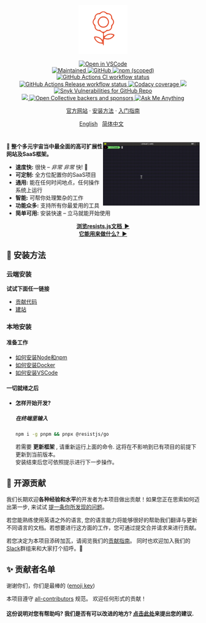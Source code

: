 <p align="center">
  <img
    width="128"
    src="https://raw.githubusercontent.com/resist-js/resist/master/resources/logo.png"
    alt="resist.js – The Kitchen Sink You've Been Waiting For"
  />
</p>

<p align="center">
  <a href="https://github1s.com/resist-js/resist" target="_blank">
    <img alt="Open in VSCode" src="https://open.vscode.dev/badges/open-in-vscode.svg"/>
  </a>
  <br/>
  <a href="https://github.com/resist-js/resist/graphs/commit-activity" target="_blank">
    <img alt="Maintained" src="https://img.shields.io/badge/Maintained%3F-yes-green.svg">
  </a>
  <a href="https://github.com/resist-js/resist/blob/master/LICENSE.md" target="_blank">
    <img alt="GitHub" src="https://img.shields.io/github/license/resist-js/resist?style=flat-square"/>
  </a>
  <a href="https://www.npmjs.com/package/@resistjs/go" target="_blank">
    <img alt="npm (scoped)" src="https://img.shields.io/npm/v/@resistjs/go?label=npm&style=flat-square"/>
  </a>
  <br/>
  <a href="https://github.com/resist-js/resist/actions" target="_blank">
    <img
      src="https://img.shields.io/github/workflow/status/resist-js/resist/CI/master?label=CI&style=flat-square"
      alt="GitHub Actions CI workflow status"/>
  </a>
  <a href="https://github.com/resist-js/resist/actions" target="_blank">
    <img
      src="https://img.shields.io/github/workflow/status/resist-js/resist/Release/master?label=Release&style=flat-square"
      alt="GitHub Actions Release workflow status"/>
  </a>
  <a href="https://www.codacy.com/gh/resist-js/resist/dashboard?utm_source=github.com&amp;utm_medium=referral&amp;utm_content=resist-js/resist&amp;utm_campaign=Badge_Grade" target="_blank">
    <img alt="Codacy coverage" src="https://img.shields.io/codacy/coverage/9d670d8cdbe243a5b722b5f9d644e406?style=flat-square"/>
  </a>
  <a href="https://www.codacy.com/gh/resist-js/resist/dashboard?utm_source=github.com&amp;utm_medium=referral&amp;utm_content=resist-js/resist&amp;utm_campaign=Badge_Grade" target="_blank">
    <img src="https://app.codacy.com/project/badge/Grade/9d670d8cdbe243a5b722b5f9d644e406"/>
  </a>
  <a href="https://github.com/resist-js/resist/security" target="_blank">
    <img alt="Snyk Vulnerabilities for GitHub Repo" src="https://img.shields.io/snyk/vulnerabilities/github/resist-js/resist?style=flat-square"/>
  </a>
  <br/>
  <a href="https://resistjs.dev/chat" target="_blank">
    <img src="https://img.shields.io/badge/slack-@resistjs-green.svg?logo=slack"/>
  </a>
  <a href="https://opencollective.com/resistjs" target="_blank">
    <img alt="Open Collective backers and sponsors" src="https://img.shields.io/opencollective/all/resist-js?style=flat-square"/>
  </a>
  <a href="https://github.com/resist-js/ama" target="_blank">
    <img alt="Ask Me Anything" src="https://img.shields.io/badge/Ask%20me-anything-1abc9c.svg"/>
  </a>
</p>

<p align="center">
  <a href="https://resistjs.dev" target="_blank">官方网站</a>
  ·
  <a href="#🚀-installation">安装方法</a>
  ·
  <a href="https://resistjs.dev/start" target="_blank">入门指南</a>
</p>

<p align="center">
  <a href="https://github.com/resist-js/resist/blob/master/README.md"
    >English</a>
  &nbsp;
  <a
    href="https://github.com/resist-js/resist/blob/master/docs/zh-CN/guide/README.md"
    >简体中文</a>
  &nbsp;
  <!--<a
    href="https://github.com/resist-js/resist/blob/master/docs/de-DE/guide/README.md"
    >Deutsch</a>
  ·
  <a
    href="https://github.com/resist-js/resist/blob/master/docs/es-ES/guide/README.md"
    >Español</a>
  ·
  <a
    href="https://github.com/resist-js/resist/blob/master/docs/fr-FR/guide/README.md"
    >Français</a>
  ·
  <a
    href="https://github.com/resist-js/resist/blob/master/docs/ja-JP/guide/README.md"
    >日本語</a>
  ·
  <a
    href="https://github.com/resist-js/resist/blob/master/docs/ko-KO/guide/README.md"
    >한국어</a>
  ·
  <a
    href="https://github.com/resist-js/resist/blob/master/docs/pt-BR/guide/README.md"
    >Português do Brasi</a>
  ·
  <a
    href="https://github.com/resist-js/resist/blob/master/docs/ru-RU/guide/README.md"
    >Русский</a>
  ·
  <a
    href="https://github.com/resist-js/resist/blob/master/docs/vi-VN/guide/README.md"
    >Tiếng Việt</a>
  ·
  <a
    href="https://github.com/resist-js/resist/blob/master/docs/zh-CN/guide/README.md"
    >简体中文</a>
  ·
  <a
    href="https://github.com/resist-js/resist/blob/master/docs/zh-TW/guide/README.md"
    >繁體中文</a>-->
</p>

<h1></h1>

<img
  src="https://raw.githubusercontent.com/resist-js/resist/master/resources/demo.gif"
  alt="Getting Started with resist.js"
  width="50%"
  align="right"
/>

**🌻 整个多元宇宙当中最全面的高可扩展性网站及SaaS框架。**

- **速度快:** 很快 – _非常 非常_ 快! 🚀
- **可定制:** 全方位配置你的SaaS项目
- **通用:** 能在任何时间地点，任何操作系统上运行
- **智能:** 可帮你处理繁杂的工作
- **功能众多:** 支持所有你最爱用的工具
- **简单可用:** 安装快速 – 立马就能开始使用

<p align="center">
<a href="https://resistjs.dev/docs" target="_blank"><strong>浏览resists.js文档&nbsp;&nbsp;▶</strong></a>
<br/>
<a href="https://resistjs.dev/what" target="_blank"><strong>它能用来做什么?&nbsp;&nbsp;▶</strong></a>
</p>

<a name="🚀-installation"></a>

## 🚀 安装方法

### 云端安装

**试试下面任一链接**

- [贡献代码](https://github1s.com/resist-js/resist)
- [建站](https://github1s.com/resist-js/resist)

### 本地安装

#### 准备工作

- [如何安装Node和npm](https://nodejs.org/en/download/current/)
- [如何安装Docker](https://docs.docker.com/get-docker/)
- [如何安装VSCode](https://vscodium.com/#install)

#### 一切就绪之后

- #### 怎样开始开发?

  ##### 在终端里输入

  ```sh
  npm i -g pnpm && pnpx @resistjs/go
  ```

  若需要 **更新框架** , 请重新运行上面的命令. 这将在不影响到已有项目的前提下更新到当前版本。
  <br/>安装结束后您可依照提示进行下一步操作。

## 🤝 开源贡献

我们长期欢迎**各种经验和水平**的开发者为本项目做出贡献！如果您正在思索如何迈出第一步, 来试试 [提一条你所发现的问题](https://github.com/resist-js/resist/labels/🌱%20good%20first%20issue)。

若您能熟练使用英语之外的语言, 您的语言能力将能够很好的帮助我们翻译与更新不同语言的文档。若想要进行这方面的工作，您可通过提交合并请求来进行贡献。

若您决定为本项目添砖加瓦，请阅览我们的[贡献指南](https://github.com/resist-js/resist/blob/master/CONTRIBUTING.md)。 同时也欢迎加入我们的[Slack](https://resistjs.slack.com)群组来和大家打个招呼。👋

## ✨ 贡献者名单

谢谢你们，你们是最棒的 ([emoji key](https://allcontributors.org/docs/en/emoji-key))

<!-- ALL-CONTRIBUTORS-LIST:START - Do not remove or modify this section -->
<!-- ALL-CONTRIBUTORS-LIST:END -->

本项目遵守 [all-contributors](https://github.com/all-contributors/all-contributors) 规范。 欢迎任何形式的贡献！

#### 这份说明对您有帮助吗? 我们是否有可以改进的地方? [点击此处](https://github.com/resist-js/resist/issues/new?assignees=&labels=&template=documentation.yml)来提出您的建议.